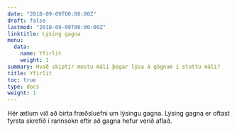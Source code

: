 ```yaml
---
date: "2018-09-09T00:00:00Z"
draft: false
lastmod: "2018-09-09T00:00:00Z"
linktitle: Lýsing gagna
menu:
  data:
    name: Yfirlit
    weight: 1
summary: Hvað skiptir mestu máli þegar lýsa á gögnum í stuttu máli?
title: Yfirlit
toc: true
type: docs
weight: 1
---
```


Hér ætlum við að birta fræðsluefni um lýsingu gagna. Lýsing gagna er oftast fyrsta skrefið í rannsókn eftir að gagna hefur verið aflað.